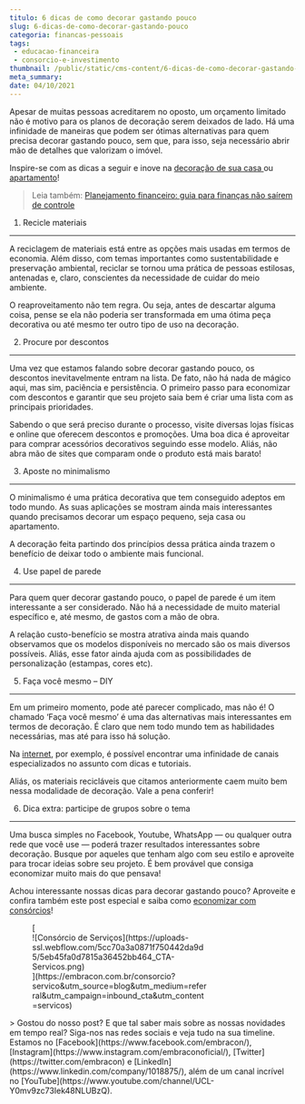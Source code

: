 ```yaml
---
titulo: 6 dicas de como decorar gastando pouco
slug: 6-dicas-de-como-decorar-gastando-pouco
categoria: financas-pessoais
tags:
 - educacao-financeira
 - consorcio-e-investimento
thumbnail: /public/static/cms-content/6-dicas-de-como-decorar-gastando-pouco.jpg
meta_summary: 
date: 04/10/2021
---
```

Apesar de muitas pessoas acreditarem no oposto, um orçamento limitado não é motivo para os planos de decoração serem deixados de lado. Há uma infinidade de maneiras que podem ser ótimas alternativas para quem precisa decorar gastando pouco, sem que, para isso, seja necessário abrir mão de detalhes que valorizam o imóvel.

Inspire-se com as dicas a seguir e inove na [decoração de sua casa ](https://www.embracon.com.br/blog/como-usar-prateleiras-na-decoracao-da-casa)ou [apartamento](https://www.embracon.com.br/blog/como-comprar-um-apartamento)!

> Leia também: [Planejamento financeiro: guia para finanças não saírem de controle](https://www.embracon.com.br/blog/planejamento-financeiro-um-guia-para-as-financas-nao-sairem-de-controle)

1. Recicle materiais
--------------------

A reciclagem de materiais está entre as opções mais usadas em termos de economia. Além disso, com temas importantes como sustentabilidade e preservação ambiental, reciclar se tornou uma prática de pessoas estilosas, antenadas e, claro, conscientes da necessidade de cuidar do meio ambiente.

O reaproveitamento não tem regra. Ou seja, antes de descartar alguma coisa, pense se ela não poderia ser transformada em uma ótima peça decorativa ou até mesmo ter outro tipo de uso na decoração.

2. Procure por descontos
------------------------

Uma vez que estamos falando sobre decorar gastando pouco, os descontos inevitavelmente entram na lista. De fato, não há nada de mágico aqui, mas sim, paciência e persistência. O primeiro passo para economizar com descontos e garantir que seu projeto saia bem é criar uma lista com as principais prioridades.

Sabendo o que será preciso durante o processo, visite diversas lojas físicas e online que oferecem descontos e promoções. Uma boa dica é aproveitar para comprar acessórios decorativos seguindo esse modelo. Aliás, não abra mão de sites que comparam onde o produto está mais barato!

3. Aposte no minimalismo
------------------------

O minimalismo é uma prática decorativa que tem conseguido adeptos em todo mundo. As suas aplicações se mostram ainda mais interessantes quando precisamos decorar um espaço pequeno, seja casa ou apartamento.

A decoração feita partindo dos princípios dessa prática ainda trazem o benefício de deixar todo o ambiente mais funcional.

4. Use papel de parede
----------------------

Para quem quer decorar gastando pouco, o papel de parede é um item interessante a ser considerado. Não há a necessidade de muito material específico e, até mesmo, de gastos com a mão de obra.

A relação custo-benefício se mostra atrativa ainda mais quando observamos que os modelos disponíveis no mercado são os mais diversos possíveis. Aliás, esse fator ainda ajuda com as possibilidades de personalização (estampas, cores etc).

5. Faça você mesmo – DIY
------------------------

Em um primeiro momento, pode até parecer complicado, mas não é! O chamado ‘Faça você mesmo’ é uma das alternativas mais interessantes em termos de decoração. É claro que nem todo mundo tem as habilidades necessárias, mas até para isso há solução.

Na [internet](https://www.youtube.com/watch?v=8qfC0v3fzuQ), por exemplo, é possível encontrar uma infinidade de canais especializados no assunto com dicas e tutoriais.

Aliás, os materiais recicláveis que citamos anteriormente caem muito bem nessa modalidade de decoração. Vale a pena conferir!

6. Dica extra: participe de grupos sobre o tema
-----------------------------------------------

Uma busca simples no Facebook, Youtube, WhatsApp — ou qualquer outra rede que você use — poderá trazer resultados interessantes sobre decoração. Busque por aqueles que tenham algo com seu estilo e aproveite para trocar ideias sobre seu projeto. É bem provável que consiga economizar muito mais do que pensava!

Achou interessante nossas dicas para decorar gastando pouco? Aproveite e confira também este post especial e saiba como [economizar com consórcios](https://www.embracon.com.br/blog/consorcio-ou-poupanca-quais-sao-as-diferencas-e-como-escolher)!

<figure class="w-richtext-figure-type-image w-richtext-align-center" style="max-width:310px">[<div>![Consórcio de Serviços](https://uploads-ssl.webflow.com/5cc70a3a0871f750442da9d5/5eb45fa0d7815a36452bb464_CTA-Servicos.png)</div>](https://embracon.com.br/consorcio?servico&utm_source=blog&utm_medium=referral&utm_campaign=inbound_cta&utm_content=servicos)</figure>> Gostou do nosso post? E que tal saber mais sobre as nossas novidades em tempo real? Siga-nos nas redes sociais e veja tudo na sua timeline. Estamos no [Facebook](https://www.facebook.com/embracon/), [Instagram](https://www.instagram.com/embraconoficial/), [Twitter](https://twitter.com/embracon) e [LinkedIn](https://www.linkedin.com/company/1018875/), além de um canal incrível no [YouTube](https://www.youtube.com/channel/UCL-Y0mv9zc73Iek48NLUBzQ).
